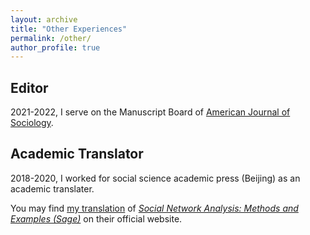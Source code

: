 ```yaml
---
layout: archive
title: "Other Experiences"
permalink: /other/
author_profile: true
---
```


Editor
------
2021-2022, I serve on the Manuscript Board of [American Journal of Sociology](https://www.journals.uchicago.edu/toc/ajs/current).


Academic Translator
------
2018-2020, I worked for social science academic press (Beijing) as an academic translater.<br>

You may find [my translation](https://www.ssap.com.cn/c/2019-03-05/1075680.shtml) of *[Social Network Analysis: Methods and Examples (Sage)](https://methods.sagepub.com/book/social-network-analysis-1e)* on their official website. 
